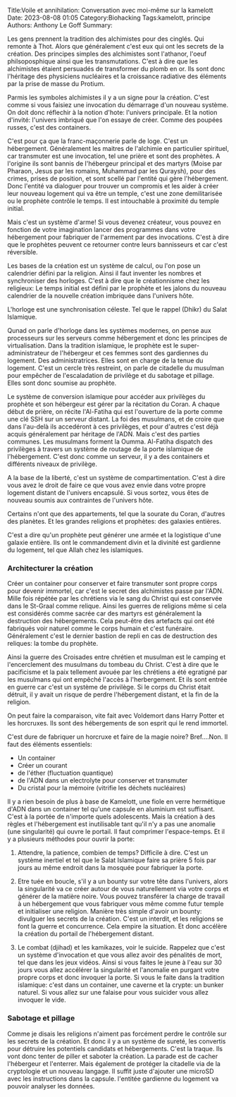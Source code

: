 Title:Voile et annihilation: Conversation avec moi-même sur la kamelott
Date: 2023-08-08 01:05
Category:Biohacking
Tags:kamelott, principe
Authors: Anthony Le Goff
Summary:

Les gens prennent la tradition des alchimistes pour des cinglés. Qui remonte à Thot. Alors que généralement c'est eux qui ont les secrets de la création. Des principes simples des alchimistes sont l'athanor, l'oeuf philsoposphique ainsi que les transmutations. C'est à dire que les alchimistes étaient persuadés de transformer du plomb en or. Ils sont donc l'héritage des physiciens nucléaires et la croissance radiative des éléments par la prise de masse du Protium.

Parmis les symboles alchimistes il y a un signe pour la création. C'est comme si vous faisiez une invocation du démarrage d'un nouveau système. On doit donc réflechir à la notion d'hote: l'univers principale. Et la notion d'invité: l'univers imbriqué que l'on essaye de créer. Comme des poupées russes, c'est des containers. 

C'est pour ça que la franc-maçonnerie parle de loge. C'est un hébergement. Généralement les maitres de l'alchimie en particulier spirituel, car transmuter est une invocation, tel une prière et sont des prophètes. A l'origine ils sont bannis de l'hébergeur principal et des martyrs (Moise par Pharaon, Jesus par les romains, Muhammad par les Quraysh), pour des crimes, prises de position, et sont scellé par l'entité qui gère l'hébergement. Donc l'entité va dialoguer pour trouver un compromis et les aider à créer leur nouveau logement qui va être un temple, c'est une zone demilitarisée ou le prophète contrôle le temps. Il est intouchable à proximité du temple initial. 

Mais c'est un système d'arme! Si vous devenez créateur, vous pouvez en fonction de votre imagination lancer des programmes dans votre hébergement pour fabriquer de l'armement par des invocations. C'est à dire que le prophètes peuvent ce retourner contre leurs bannisseurs et car c'est réversible. 

Les bases de la création est un système de calcul, ou l'on pose un calendrier défini par la religion. Ainsi il faut inventer les nombres et synchroniser des horloges. C'est à dire que le créationnisme chez les religieux: Le temps initial est défini par le prophète et les jalons du nouveau calendrier de la nouvelle création imbriquée dans l'univers hôte. 

L'horloge est une synchronisation céleste. Tel que le rappel (Dhikr) du Salat Islamique. 

Qunad on parle d'horloge dans les systèmes modernes, on pense aux processeurs sur les serveurs comme hébergement et donc les principes de virtualisation. Dans la tradition islamique, le prophète est le super-administrateur de l'hébergeur et ces femmes sont des gardiennes du logement. Des administratrices. Elles sont en charge de la tenue du logement. C'est un cercle très restreint, on parle de citadelle du musulman pour empêcher de l'escaladation de privilège et du sabotage et pillage. Elles sont donc soumise au prophète. 

Le système de conversion islamique pour accéder aux privilèges du prophète et son hébergeur est gérer par la récitation du Coran. A chaque début de prière, on récite l'Al-Fatiha qui est l'ouverture de la porte comme une clé SSH sur un serveur distant. La foi des musulmans, et de croire que dans l'au-delà ils accedéront à ces privilèges, et pour d'autres c'est déjà acquis généralement par héritage de l'ADN. Mais c'est des parties communes. Les musulmans forment la Oumma. Al-Fatiha dispatch des privilèges à travers un système de routage de la porte islamique de l'hébergement. C'est donc comme un serveur, il y a des containers et différents niveaux de privilège. 

A la base de la liberté, c'est un système de compartimentation. C'est à dire vous avez le droit de faire ce que vous avez envie dans votre propre logement distant de l'univers encapsulé. Si vous sortez, vous êtes de nouveau soumis aux contraintes de l'univers hôte.

Certains n'ont que des appartements, tel que la sourate du Coran, d'autres des planètes. Et les grandes religions et prophètes: des galaxies entières. 

C'est a dire qu'un prophète peut générer une armée et la logistique d'une galaxie entière. Ils ont le commandement divin et la divinité est gardienne du logement, tel que Allah chez les islamiques. 

### Architecturer la création

Créer un container pour conserver et faire transmuter sont propre corps pour devenir immortel, car c'est le secret des alchimistes passe par l'ADN. Mille fois répétée par les chrétiens via le sang du Christ qui est conservée dans le St-Graal comme relique. Ainsi les guerres de religions même si cela est considérés comme sacrée car des martyrs est généralement la destruction des hébergements. Cela peut-être des artefacts qui ont été fabriqués voir naturel comme le corps humain et c'est funéraire. Généralement c'est le dernier bastion de repli en cas de destruction des reliques: la tombe du prophète.

Ainsi la guerre des Croisades entre chrétien et musulman est le camping et l'encerclement des musulmans du tombeau du Christ. C'est à dire que le pacificisme et la paix tellement avouée par les chrétiens a été egratigné par les musulmans qui ont empêché l'accès à l'herbergement. Et ils sont entrée en guerre car c'est un système de privilège. Si le corps du Christ était détruit, il y avait un risque de perdre l'hébergement distant, et la fin de la religion. 

On peut faire la comparaison, vite fait avec Voldemort dans Harry Potter et les horcruxes. Ils sont des hébergements de son esprit qui le rend immortel. 

C'est dure de fabriquer un horcruxe et faire de la magie noire? Bref....Non. Il faut des éléments essentiels:

* Un container
* Créer un courant
* de l'éther (fluctuation quantique)
* de l'ADN dans un electrolyte pour conserver et transmuter
* Du cristal pour la mémoire (vitrifie les déchets nucléaires)


Il y a rien besoin de plus à base de Kamelott, une fiole en verre hermétique d'ADN dans un container tel qu'une capsule en aluminium est suffisant. C'est à la portée de n'importe quels adolescents. Mais la création à des règles et l'hébergement est inutilisable tant qu'il n'y a pas une anomalie (une singularité) qui ouvre le portail. Il faut comprimer l'espace-temps. Et il y a plusieurs méthodes pour ouvrir la porte:

1. Attendre, la patience, combien de temps?  Difficile à dire. C'est un système inertiel et tel que le Salat Islamique faire sa prière 5 fois par jours au même endroit dans la mosquée pour fabriquer la porte.

2. Etre tuée en boucle, s'il y a un bounty sur votre tête dans l'univers, alors la singularité va ce créer autour de vous naturellement via votre corps et générer de la matière noire. Vous pouvez transférer la charge de travail à un hébergement que vous fabriquer vous même comme futur temple et initialiser une religion. Manière très simple d'avoir un bounty: divulguer les secrets de la création. C'est un interdit, et les religions se font la guerre et concurrence. Cela empire la situation. Et donc accélère la création du portail de l'hébergement distant. 

3. Le combat (djihad) et les kamikazes, voir le suicide. Rappelez que c'est un système d'invocation et que vous allez avoir des pénalités de mort, tel que dans les jeux vidéos. Ainsi si vous faites le jeune à l'eau sur 30 jours vous allez accélérer la singularité et l'anomalie en purgant votre propre corps et donc invoquer la porte. Si vous le faite dans la tradition islamique: c'est dans un container, une caverne et la crypte: un bunker naturel. Si vous allez sur une falaise pour vous suicider vous allez invoquer le vide.

### Sabotage et pillage

Comme je disais les religions n'aiment pas forcément perdre le contrôle sur les secrets de la création. Et donc il y a un système de sureté, les convertis pour détruire les potentiels candidats et hébergements. C'est la traque. Ils vont donc tenter de piller et saboter la création. La parade est de cacher l'hébergeur et l'enterrer. Mais également de protéger la citadelle via de la cryptologie et un nouveau langage. Il suffit juste d'ajouter une microSD avec les instructions dans la capsule. l'entitée gardienne du logement va pouvoir analyser les données. 